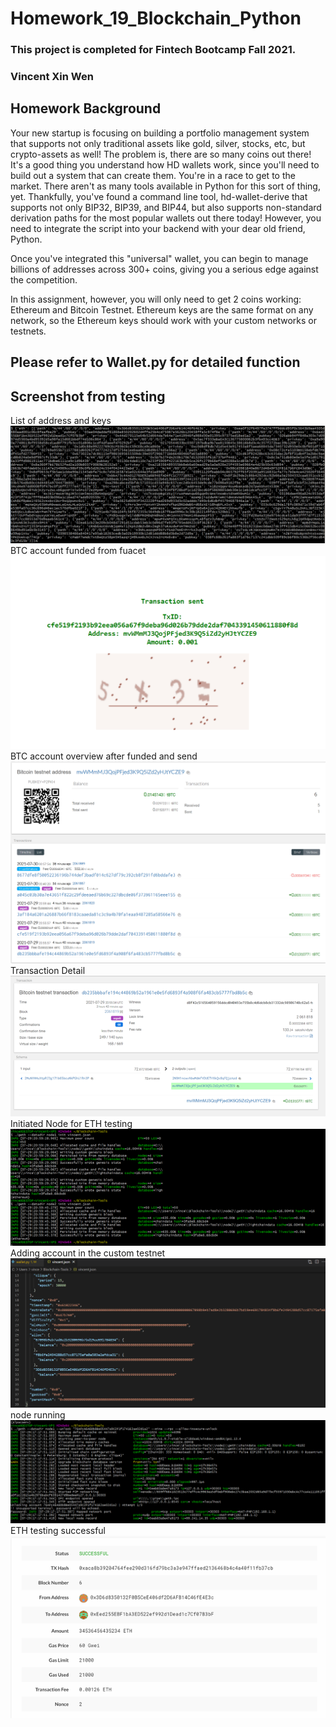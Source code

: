 # Homework_19_Blockchain_Python

### This project is completed for Fintech Bootcamp Fall 2021.
### Vincent Xin Wen

## Homework Background

Your new startup is focusing on building a portfolio management system that supports not only traditional assets
like gold, silver, stocks, etc, but crypto-assets as well! The problem is, there are so many coins out there! It's
a good thing you understand how HD wallets work, since you'll need to build out a system that can create them.
You're in a race to get to the market. There aren't as many tools available in Python for this sort of thing, yet.
Thankfully, you've found a command line tool, hd-wallet-derive that supports not only BIP32, BIP39, and BIP44, but
also supports non-standard derivation paths for the most popular wallets out there today! However, you need to integrate
the script into your backend with your dear old friend, Python.

Once you've integrated this "universal" wallet, you can begin to manage billions of addresses across 300+ coins, giving
you a serious edge against the competition.

In this assignment, however, you will only need to get 2 coins working: Ethereum and Bitcoin Testnet.
Ethereum keys are the same format on any network, so the Ethereum keys should work with your custom networks or testnets.

## Please refer to Wallet.py for detailed function
## Screenshot from testing

List of address and keys
    ![coins](/Screenshots/coins.jpg)
BTC account funded from fuacet
    ![funded](/Screenshots/funded.jpg)
BTC account overview after funded and send
    ![btc_overview](/Screenshots/btc_overview.png)
Transaction Detail  
    ![btc_detail](/Screenshots/btc_detail.png)
Initiated Node for ETH testing
    ![initiated](/Screenshots/initiated_nodes.png)
Adding account in the custom testnet
    ![Vincent](/Screenshots/Vincent.png)
node running
    ![node_running](/Screenshots/node_running.jpg)
ETH testing successful
    ![etc_test](/Screenshots/etc_test.png)

